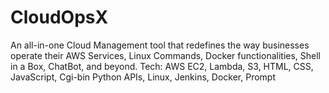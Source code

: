 # CloudOpsX
An all-in-one Cloud Management tool that redefines the way businesses operate their AWS Services, Linux Commands, Docker functionalities, Shell in a Box, ChatBot, and beyond. Tech: AWS EC2, Lambda, S3, HTML, CSS, JavaScript, Cgi-bin Python APIs, Linux, Jenkins, Docker, Prompt
